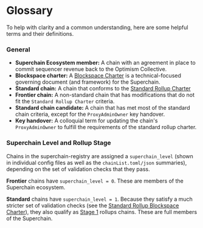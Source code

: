 # Glossary

To help with clarity and a common understanding, here are some helpful terms and their definitions.

### General

* **Superchain Ecosystem member:** A chain with an agreement in place to commit sequencer revenue back to the Optimism Collective.
* **Blockspace charter:** A [Blockspace Charter](https://gov.optimism.io/t/season-6-introducing-blockspace-charters-superchain-first-governance/8133) is a technical-focused governing document (and framework) for the Superchain.
* **Standard chain:** A chain that conforms to the [Standard Rollup Charter](https://gov.optimism.io/t/season-6-draft-standard-rollup-charter/8135)
* **Frontier chain:** A non-standard chain that has modifications that do not fit the `Standard Rollup Charter` criteria.
* **Standard chain candidate:** A chain that has met most of the standard chain criteria, except for the `ProxyAdminOwner` key handover.
* **Key handover:**  A colloquial term for updating the chain's `ProxyAdminOwner` to fulfill the requirements of the standard rollup charter.

### Superchain Level and Rollup Stage

Chains in the superchain-registry are assigned a `superchain_level` (shown in individual config files as well as the `chainList.toml/json` summaries), depending on the set of validation checks that they pass.

**Frontier** chains have `superchain_level = 0`. These are members of the Superchain ecosystem.

**Standard** chains have `superchain_level = 1`. Because they satisfy a much stricter set of validation checks (see the [Standard Rollup Blockspace Charter](https://gov.optimism.io/t/season-6-draft-standard-rollup-charter/8135)), they also qualify as [Stage 1](https://ethereum-magicians.org/t/proposed-milestones-for-rollups-taking-off-training-wheels/11571) rollups chains. These are full members of the Superchain.